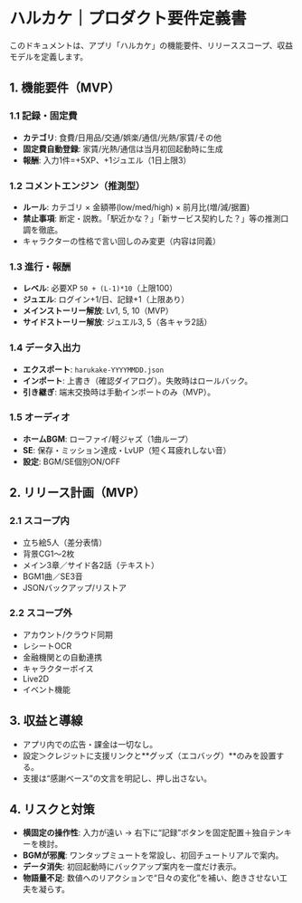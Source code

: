# ハルカケ｜プロダクト要件定義書

このドキュメントは、アプリ「ハルカケ」の機能要件、リリーススコープ、収益モデルを定義します。

## 1. 機能要件（MVP）

### 1.1 記録・固定費
- **カテゴリ**: 食費/日用品/交通/娯楽/通信/光熱/家賃/その他
- **固定費自動登録**: 家賃/光熱/通信は当月初回起動時に生成
- **報酬**: 入力1件=+5XP、+1ジュエル（1日上限3）

### 1.2 コメントエンジン（推測型）
- **ルール**: カテゴリ × 金額帯(low/med/high) × 前月比(増/減/据置)
- **禁止事項**: 断定・説教。「駅近かな？」「新サービス契約した？」等の推測口調を徹底。
- キャラクターの性格で言い回しのみ変更（内容は同義）

### 1.3 進行・報酬
- **レベル**: 必要XP `50 + (L-1)*10`（上限100）
- **ジュエル**: ログイン+1/日、記録+1（上限あり）
- **メインストーリー解放**: Lv1, 5, 10（MVP）
- **サイドストーリー解放**: ジュエル3, 5（各キャラ2話）

### 1.4 データ入出力
- **エクスポート**: `harukake-YYYYMMDD.json`
- **インポート**: 上書き（確認ダイアログ）。失敗時はロールバック。
- **引き継ぎ**: 端末交換時は手動インポートのみ（MVP）。

### 1.5 オーディオ
- **ホームBGM**: ローファイ/軽ジャズ（1曲ループ）
- **SE**: 保存・ミッション達成・LvUP（短く耳疲れしない音）
- **設定**: BGM/SE個別ON/OFF

## 2. リリース計画（MVP）

### 2.1 スコープ内
- 立ち絵5人（差分表情）
- 背景CG1〜2枚
- メイン3章／サイド各2話（テキスト）
- BGM1曲／SE3音
- JSONバックアップ/リストア

### 2.2 スコープ外
- アカウント/クラウド同期
- レシートOCR
- 金融機関との自動連携
- キャラクターボイス
- Live2D
- イベント機能

## 3. 収益と導線
- アプリ内での広告・課金は一切なし。
- 設定＞クレジットに支援リンクと**グッズ（エコバッグ）**のみを設置する。
- 支援は“感謝ベース”の文言を明記し、押し出さない。

## 4. リスクと対策
- **横固定の操作性**: 入力が遠い → 右下に“記録”ボタンを固定配置＋独自テンキーを検討。
- **BGMが邪魔**: ワンタップミュートを常設し、初回チュートリアルで案内。
- **データ消失**: 初回起動時にバックアップ案内を一度だけ表示。
- **物語量不足**: 数値へのリアクションで“日々の変化”を補い、飽きさせない工夫を凝らす。
